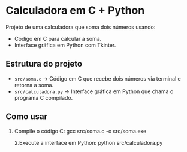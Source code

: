 # Calculadora em C + Python

Projeto de uma calculadora que soma dois números usando:
- Código em C para calcular a soma.
- Interface gráfica em Python com Tkinter.

## Estrutura do projeto

- `src/soma.c` → Código em C que recebe dois números via terminal e retorna a soma.
- `src/calculadora.py` → Interface gráfica em Python que chama o programa C compilado.


## Como usar

 1. Compile o código C:
 gcc src/soma.c -o src/soma.exe

    2.Execute a interface em Python:
    python src/calculadora.py
